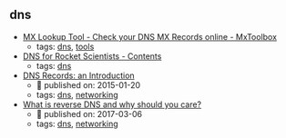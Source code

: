 dns 
---
* [MX Lookup Tool - Check your DNS MX Records online - MxToolbox](https://mxtoolbox.com/)
    * tags: [dns](../tags/dns.md), [tools](../tags/tools.md)
* [DNS for Rocket Scientists - Contents](http://zytrax.com/books/dns/)
    * tags: [dns](../tags/dns.md)
* [DNS Records: an Introduction](https://www.linode.com/docs/networking/dns/dns-records-an-introduction/)
    * :calendar: published on: 2015-01-20
    * tags: [dns](../tags/dns.md), [networking](../tags/networking.md)
* [What is reverse DNS and why should you care?](https://blog.leadfeeder.com/what-is-reverse-dns-and-why-you-should-care/)
    * :calendar: published on: 2017-03-06
    * tags: [dns](../tags/dns.md), [networking](../tags/networking.md)
